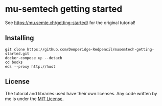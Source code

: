 # mu-semtech getting started

See https://mu.semte.ch/getting-started/ for the original tutorial!

## Installing
```
git clone https://github.com/Denperidge-Redpencil/musemtech-getting-started.git
docker-compose up --detach
cd books
eds --proxy http://host
```

## License
The tutorial and libraries used have their own licenses. Any code written by me is under the [MIT License](LICENSE).
